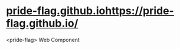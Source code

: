 # [pride-flag.github.io](https://pride-flag.github.io/)https://pride-flag.github.io/
&lt;pride-flag> Web Component

